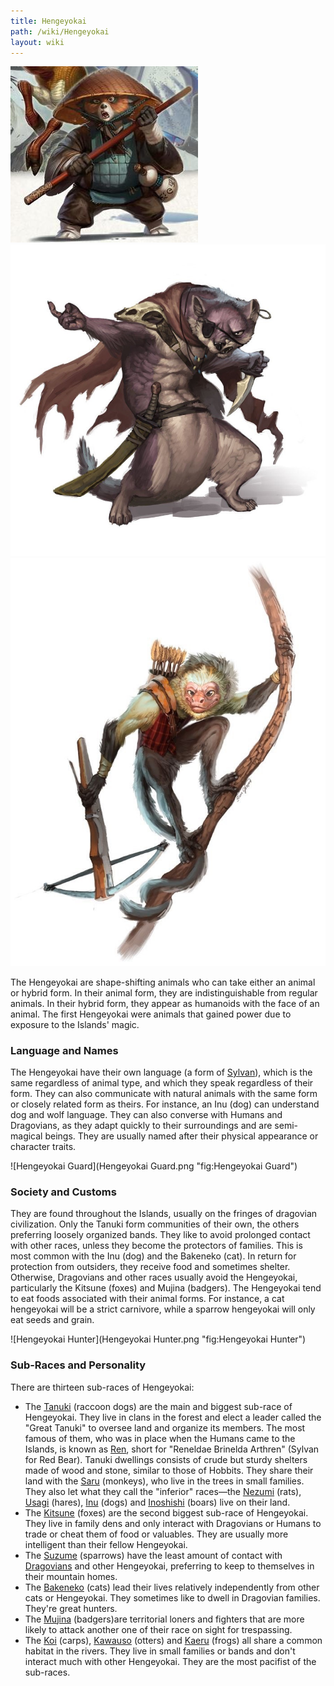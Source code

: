 ```yaml
---
title: Hengeyokai
path: /wiki/Hengeyokai
layout: wiki
---
```


![Tanuki Hengeyokai](Tanuki_Hengeyokai.png "fig:Tanuki Hengeyokai")
![Kitsune Hengeyokai](Kitsune_Hengeyokai.jpg "fig:Kitsune Hengeyokai")
![Sanu Hengeyokai](Sanu_Hengeyokai.jpg "fig:Sanu Hengeyokai") 

The Hengeyokai are shape-shifting animals who can take either an animal or
hybrid form. In their animal form, they are indistinguishable from
regular animals. In their hybrid form, they appear as humanoids with the
face of an animal. The first Hengeyokai were animals that gained power
due to exposure to the Islands' magic.

### Language and Names

The Hengeyokai have their own language (a form of
[Sylvan](/wiki/Wyspan "wikilink")), which is the same regardless of animal
type, and which they speak regardless of their form. They can also
communicate with natural animals with the same form or closely related
form as theirs. For instance, an Inu (dog) can understand dog and wolf
language. They can also converse with Humans and Dragovians, as they
adapt quickly to their surroundings and are semi-magical beings. They
are usually named after their physical appearance or character traits.

![Hengeyokai Guard](Hengeyokai Guard.png "fig:Hengeyokai Guard") 

### Society and Customs

They are found throughout the Islands, usually on the fringes of
dragovian civilization. Only the Tanuki form communities of their own,
the others preferring loosely organized bands. They like to avoid
prolonged contact with other races, unless they become the protectors of
families. This is most common with the Inu (dog) and the Bakeneko (cat).
In return for protection from outsiders, they receive food and sometimes
shelter. Otherwise, Dragovians and other races usually avoid the
Hengeyokai, particularly the Kitsune (foxes) and Mujina (badgers). The
Hengeyokai tend to eat foods associated with their animal forms. For
instance, a cat hengeyokai will be a strict carnivore, while a sparrow
hengeyokai will only eat seeds and grain.


![Hengeyokai Hunter](Hengeyokai Hunter.png "fig:Hengeyokai Hunter") 

### Sub-Races and Personality

There are thirteen sub-races of Hengeyokai:

-   The [Tanuki](/wiki/Tanuki "wikilink") (raccoon dogs) are the main and
    biggest sub-race of Hengeyokai. They live in clans in the forest and
    elect a leader called the "Great Tanuki" to oversee land and
    organize its members. The most famous of them, who was in place when
    the Humans came to the Islands, is known as [Ren](/wiki/Ren "wikilink"),
    short for "Reneldae Brinelda Arthren" (Sylvan for Red Bear). Tanuki
    dwellings consists of crude but sturdy shelters made of wood and
    stone, similar to those of Hobbits. They share their land with the
    [Saru](/wiki/Saru "wikilink") (monkeys), who live in the trees in small
    families. They also let what they call the "inferior" races—the
    [Nezumi](/wiki/Nezumi "wikilink") (rats), [Usagi](Usagi "wikilink")
    (hares), [Inu](/wiki/Inu "wikilink") (dogs) and
    [Inoshishi](/wiki/Inoshishi "wikilink") (boars) live on their land.
-   The [Kitsune](/wiki/Kitsune "wikilink") (foxes) are the second biggest
    sub-race of Hengeyokai. They live in family dens and only interact
    with Dragovians or Humans to trade or cheat them of food or
    valuables. They are usually more intelligent than their fellow
    Hengeyokai.
-   The [Suzume](/wiki/Suzume "wikilink") (sparrows) have the least amount of
    contact with [Dragovians](/wiki/Dragovians "wikilink") and other
    Hengeyokai, preferring to keep to themselves in their mountain
    homes.
-   The [Bakeneko](/wiki/Bakeneko "wikilink") (cats) lead their lives
    relatively independently from other cats or Hengeyokai. They
    sometimes like to dwell in Dragovian families. They're great
    hunters.
-   The [Mujina](/wiki/Mujina "wikilink") (badgers)are territorial loners and
    fighters that are more likely to attack another one of their race on
    sight for trespassing.
-   The [Koi](/wiki/Koi "wikilink") (carps), [Kawauso](Kawauso "wikilink")
    (otters) and [Kaeru](/wiki/Kaeru "wikilink") (frogs) all share a common
    habitat in the rivers. They live in small families or bands and
    don't interact much with other Hengeyokai. They are the most
    pacifist of the sub-races.
